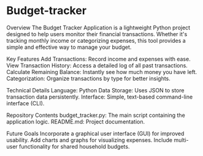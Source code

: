 # Budget-tracker
Overview
The Budget Tracker Application is a lightweight Python project designed to help users monitor their financial transactions. Whether it's tracking monthly income or categorizing expenses, this tool provides a simple and effective way to manage your budget.

Key Features
Add Transactions: Record income and expenses with ease.
View Transaction History: Access a detailed log of all past transactions.
Calculate Remaining Balance: Instantly see how much money you have left.
Categorization: Organize transactions by type for better insights.

Technical Details
Language: Python
Data Storage: Uses JSON to store transaction data persistently.
Interface: Simple, text-based command-line interface (CLI).

Repository Contents
budget_tracker.py: The main script containing the application logic.
README.md: Project documentation.

Future Goals
Incorporate a graphical user interface (GUI) for improved usability.
Add charts and graphs for visualizing expenses.
Include multi-user functionality for shared household budgets.
